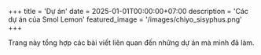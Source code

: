+++
title = 'Dự án'
date = 2025-01-01T00:00:00+07:00
description = 'Các dự án của Smol Lemon'
featured_image = '/images/chiyo_sisyphus.png'
+++

Trang này tổng hợp các bài viết liên quan đến những dự án mà mình đã làm.